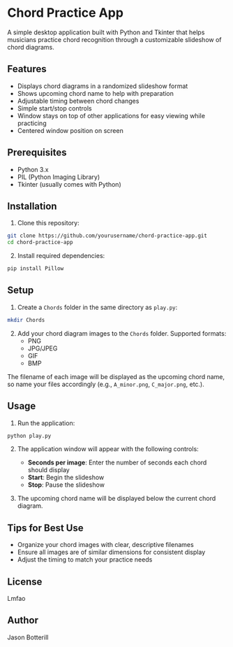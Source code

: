# Chord Practice App

A simple desktop application built with Python and Tkinter that helps musicians practice chord recognition through a customizable slideshow of chord diagrams.

## Features

- Displays chord diagrams in a randomized slideshow format
- Shows upcoming chord name to help with preparation
- Adjustable timing between chord changes
- Simple start/stop controls
- Window stays on top of other applications for easy viewing while practicing
- Centered window position on screen

## Prerequisites

- Python 3.x
- PIL (Python Imaging Library)
- Tkinter (usually comes with Python)

## Installation

1. Clone this repository:
```bash
git clone https://github.com/yourusername/chord-practice-app.git
cd chord-practice-app
```

2. Install required dependencies:
```bash
pip install Pillow
```

## Setup

1. Create a `Chords` folder in the same directory as `play.py`:
```bash
mkdir Chords
```

2. Add your chord diagram images to the `Chords` folder. Supported formats:
   - PNG
   - JPG/JPEG
   - GIF
   - BMP

The filename of each image will be displayed as the upcoming chord name, so name your files accordingly (e.g., `A_minor.png`, `C_major.png`, etc.).

## Usage

1. Run the application:
```bash
python play.py
```

2. The application window will appear with the following controls:
   - **Seconds per image**: Enter the number of seconds each chord should display
   - **Start**: Begin the slideshow
   - **Stop**: Pause the slideshow

3. The upcoming chord name will be displayed below the current chord diagram.

## Tips for Best Use

- Organize your chord images with clear, descriptive filenames
- Ensure all images are of similar dimensions for consistent display
- Adjust the timing to match your practice needs


## License

Lmfao

## Author

Jason Botterill
